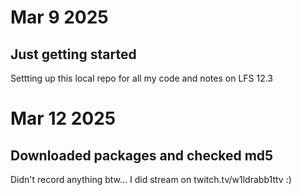 # Mar 9 2025
## Just getting started
Settting up this local repo for all my code and notes on LFS 12.3

# Mar 12 2025
## Downloaded packages and checked md5
Didn't record anything btw...
I did stream on twitch.tv/w1ldrabb1ttv :)

